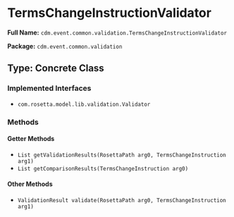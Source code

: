 # TermsChangeInstructionValidator

**Full Name:** `cdm.event.common.validation.TermsChangeInstructionValidator`

**Package:** `cdm.event.common.validation`

## Type: Concrete Class

### Implemented Interfaces

- `com.rosetta.model.lib.validation.Validator`

### Methods

#### Getter Methods

- `List getValidationResults(RosettaPath arg0, TermsChangeInstruction arg1)`
- `List getComparisonResults(TermsChangeInstruction arg0)`

#### Other Methods

- `ValidationResult validate(RosettaPath arg0, TermsChangeInstruction arg1)`

